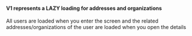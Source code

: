 #### V1 represents a LAZY loading for addresses and organizations
All users are loaded when you enter the screen and the related addresses/organizations of the user are loaded when you open the details